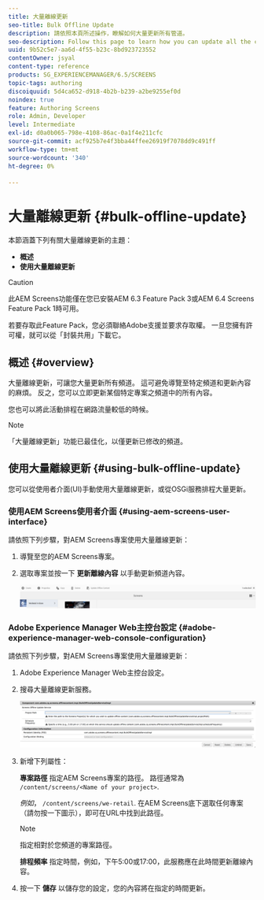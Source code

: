 ```yaml
---
title: 大量離線更新
seo-title: Bulk Offline Update
description: 請依照本頁所述操作，瞭解如何大量更新所有管道。
seo-description: Follow this page to learn how you can update all the channels in bulk.
uuid: 9b52c5e7-aa6d-4f55-b23c-8bd923723552
contentOwner: jsyal
content-type: reference
products: SG_EXPERIENCEMANAGER/6.5/SCREENS
topic-tags: authoring
discoiquuid: 5d4ca652-d918-4b2b-b239-a2be9255ef0d
noindex: true
feature: Authoring Screens
role: Admin, Developer
level: Intermediate
exl-id: d0a0b065-798e-4108-86ac-0a1f4e211cfc
source-git-commit: acf925b7e4f3bba44ffee26919f7078dd9c491ff
workflow-type: tm+mt
source-wordcount: '340'
ht-degree: 0%

---
```


# 大量離線更新 {#bulk-offline-update}

本節涵蓋下列有關大量離線更新的主題：

* **概述**
* **使用大量離線更新**

>[!CAUTION]
>
>此AEM Screens功能僅在您已安裝AEM 6.3 Feature Pack 3或AEM 6.4 Screens Feature Pack 1時可用。
>
>若要存取此Feature Pack，您必須聯絡Adobe支援並要求存取權。 一旦您擁有許可權，就可以從「封裝共用」下載它。

## 概述 {#overview}

大量離線更新，可讓您大量更新所有頻道。 這可避免導覽至特定頻道和更新內容的麻煩。 反之，您可以立即更新某個特定專案之頻道中的所有內容。

您也可以將此活動排程在網路流量較低的時候。

>[!NOTE]
>
>「大量離線更新」功能已最佳化，以僅更新已修改的頻道。

## 使用大量離線更新 {#using-bulk-offline-update}

您可以從使用者介面(UI)手動使用大量離線更新，或從OSGi服務排程大量更新。

### 使用AEM Screens使用者介面 {#using-aem-screens-user-interface}

請依照下列步驟，對AEM Screens專案使用大量離線更新：

1. 導覽至您的AEM Screens專案。
1. 選取專案並按一下 **更新離線內容** 以手動更新頻道內容。

   ![screen_shot_2018-04-24at122256pm](assets/screen_shot_2018-04-24at122256pm.png)

### Adobe Experience Manager Web主控台設定 {#adobe-experience-manager-web-console-configuration}

請依照下列步驟，對AEM Screens專案使用大量離線更新：

1. Adobe Experience Manager Web主控台設定。
1. 搜尋大量離線更新服務。

   ![screen_shot_2018-04-24at121428pm](assets/screen_shot_2018-04-24at121428pm.png)

1. 新增下列屬性：

   **專案路徑** 指定AEM Screens專案的路徑。 路徑通常為 `/content/screens/<Name of your project>`.

   *例如*， `/content/screens/we-retail`. 在AEM Screens底下選取任何專案（請勿按一下圖示），即可在URL中找到此路徑。

   >[!NOTE]
   >
   >指定相對於您頻道的專案路徑。

   **排程頻率** 指定時間，例如，下午5:00或17:00，此服務應在此時間更新離線內容。

1. 按一下 **儲存** 以儲存您的設定，您的內容將在指定的時間更新。
